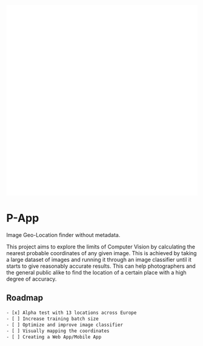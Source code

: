 ![alt text](https://github.com/ashwinsk01/P-App/blob/main/image.png?raw=true)
# P-App
Image Geo-Location finder without metadata.

This project aims to explore the limits of Computer Vision by calculating the nearest probable coordinates of any given image. This is achieved by taking a large dataset of images and running it through an image classifier until it starts to give reasonably accurate results. This can help photographers and the general public alike to find the location of a certain place with a high degree of accuracy.

## Roadmap

```
- [x] Alpha test with 13 locations across Europe 
- [ ] Increase training batch size
- [ ] Optimize and improve image classifier
- [ ] Visually mapping the coordinates
- [ ] Creating a Web App/Mobile App

```



